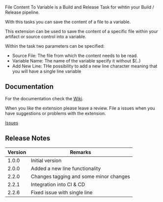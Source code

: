 File Content To Variable is a Build and Release Task for wihtin your Build / Release pipeline.

With this tasks you can save the content of a file to a variable. 

This extension can be used to save the content of a specific file within your artifact or source control into a variable.

Within the task two parameters can be specified:
* Source File: The file from which the content needs to be read.
* Variable Name: The name of the variable specify it without $(..)
* Add New Line: THe possibility to add a new line character meaning that you will have a single line variable

## Documentation

For the documentation check the [Wiki](https://github.com/MaikvanderGaag/msft-extensions/wiki).

When you like the extension please leave a review. File a issues when you have suggestions or problems with the extension.

[Issues](https://github.com/MaikvanderGaag/msft-extensions/issues)

## Release Notes

| Version | Remarks                                |  
|---------|----------------------------------------|
| 1.0.0   | Initial version                        | 
| 2.0.0   | Added a new line functionality         |
| 2.2.0   | Changes tagging and some minor changes | 
| 2.2.1   | Integration into CI & CD | 
| 2.2.6   | Fixed issue with single line | 


